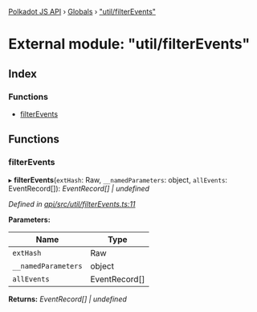 [Polkadot JS API](../README.md) › [Globals](../globals.md) › ["util/filterEvents"](_util_filterevents_.md)

# External module: "util/filterEvents"

## Index

### Functions

* [filterEvents](_util_filterevents_.md#filterevents)

## Functions

###  filterEvents

▸ **filterEvents**(`extHash`: Raw, `__namedParameters`: object, `allEvents`: EventRecord[]): *EventRecord[] | undefined*

*Defined in [api/src/util/filterEvents.ts:11](https://github.com/polkadot-js/api/blob/20ed3bb5fe/packages/api/src/util/filterEvents.ts#L11)*

**Parameters:**

Name | Type |
------ | ------ |
`extHash` | Raw |
`__namedParameters` | object |
`allEvents` | EventRecord[] |

**Returns:** *EventRecord[] | undefined*
